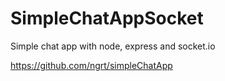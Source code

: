 # SimpleChatAppSocket
Simple chat app with node, express and socket.io

https://github.com/ngrt/simpleChatApp
